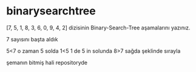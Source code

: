 # binarysearchtree

  [7, 5, 1, 8, 3, 6, 0, 9, 4, 2] dizisinin Binary-Search-Tree aşamalarını yazınız.


  7 sayısını başta aldık 
  
  
  5<7 o zaman 5 solda 1<5 1 de 5 in solunda 8>7 sağda şeklinde sırayla
  
  şemanın bitmiş hali repositoryde

